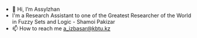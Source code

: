 - 👋 Hi, I’m Assylzhan
- I'm a Research Assistant to one of the Greatest Researcher of the World in Fuzzy Sets and Logic - Shamoi Pakizar
- 📫 How to reach me a_izbasar@kbtu.kz

<!---
Assylzhan-Izbassar/Assylzhan-Izbassar is a ✨ special ✨ repository because its `README.md` (this file) appears on your GitHub profile.
You can click the Preview link to take a look at your changes.
--->
